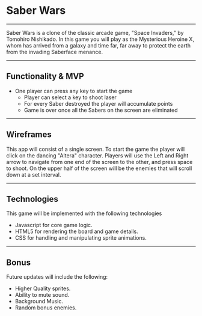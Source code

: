 # Saber Wars

----
Saber Wars is a clone of the classic arcade game, "Space Invaders," by Tomohiro Nishikado. In this game you will play as the Mysterious Heroine X, whom has arrived from a galaxy and time far, far away to protect the earth from the invading Saberface menance.

----

## Functionality & MVP

* One player can press any key to start the game
  * Player can select a key to shoot laser
  * For every Saber destroyed the player will accumulate points
  * Game is over once all the Sabers on the screen are eliminated

----

## Wireframes

This app will consist of a single screen. To start the game the player will click on the dancing "Altera" character.
Players will use the Left and Right arrow to navigate from one end of the screen to the other, and press space to shoot. On the upper half of the screen will be the enemies that will scroll down at a set interval.

----

## Technologies

This game will be implemented with the following technologies

* Javascript for core game logic.
* HTML5 for rendering the board and game details.
* CSS for handling and manipulating sprite animations.

----

## Bonus

Future updates will include the following:

* Higher Quality sprites.
* Ability to mute sound.
* Background Music.
* Random bonus enemies.
